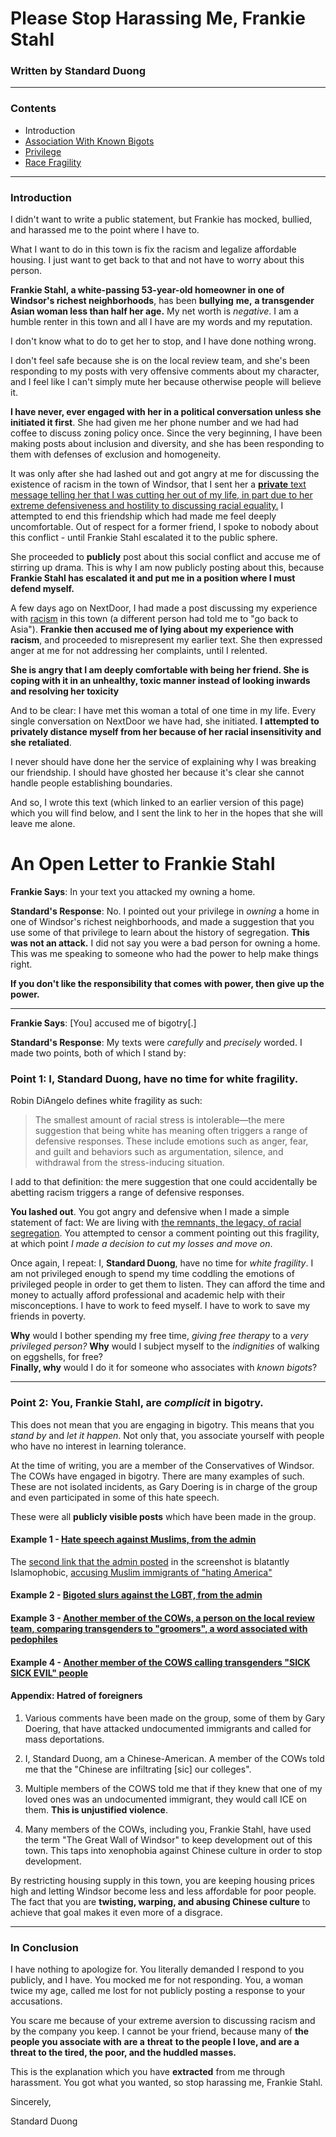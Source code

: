 # Please Stop Harassing Me, Frankie Stahl
### Written by Standard Duong

---

### Contents

- Introduction
- [Association With Known Bigots](#Point-2-You-Frankie-Stahl-are-complicit-in-bigotry)
- [Privilege](#An-Open-Letter-to-Frankie-Stahl)
- [Race Fragility](#Point-1-I-Standard-Duong-have-no-time-for-white-fragility)


---

### Introduction

I didn't want to write a public statement, but Frankie has mocked, bullied, and harassed me to the point where I have to.

What I want to do in this town is fix the racism and legalize affordable housing. I just want to get back to that and not have to worry about this person.

**Frankie Stahl, a white-passing 53-year-old homeowner in one of Windsor's richest neighborhoods**, has been **bullying** **me,** **a transgender Asian woman less than half her age.**  My net worth is *negative*. I am a humble renter in this town and all I have are my words and my reputation.


I don't know what to do to get her to stop, and I have done nothing wrong.

I don't feel safe because she is on the local review team, and she's been responding to my posts with very offensive comments about my character, and I feel like I can't simply mute her because otherwise people will believe it.

**I have never, ever engaged with her in a political conversation unless she initiated it first**. She had given me her phone number and we had had coffee to discuss zoning policy once. Since the very beginning, I have been making posts about inclusion and diversity, and she has been responding to them with defenses of exclusion and homogeneity.

It was only after she had lashed out and got angry at me for discussing the existence of racism in the town of Windsor, that I sent her a [**private** text message telling her that I was cutting her out of my life, in part due to her extreme defensiveness and hostility to discussing racial equality.](https://i.imgur.com/oNGX5vd.jpg) I attempted to end this friendship which had made me feel deeply uncomfortable. Out of respect for a former friend, I spoke to nobody about this conflict - until Frankie Stahl escalated it to the public sphere.

She proceeded to **publicly** post about this social conflict and accuse me of stirring up drama. This is why I am now publicly posting about this, because **Frankie Stahl has escalated it and put me in a position where I must defend myself.**

A few days ago on NextDoor, I had made a post discussing my experience with [racism](https://i.imgur.com/qy01aCn.jpg) in this town (a different person had told me to "go back to Asia"). **Frankie then accused me of lying about my experience with racism**, and proceeded to misrepresent my earlier text. She then expressed anger at me for not addressing her complaints, until I relented. 

**She is angry that I am deeply comfortable with being her friend. She is coping with it in an unhealthy, toxic manner instead of looking inwards and resolving her toxicity**

And to be clear: I have met this woman a total of one time in my life. Every single conversation on NextDoor we have had, she initiated. **I attempted to privately distance myself from her because of her racial insensitivity and she** **retaliated**.

I never should have done her the service of explaining why I was breaking our friendship. I should have ghosted her because it's clear she cannot handle people establishing boundaries.

And so, I wrote this text (which linked to an earlier version of this page) which you will find below, and I sent the link to her in the hopes that she will leave me alone.

# An Open Letter to Frankie Stahl


**Frankie Says**: In your text you attacked my owning a home.

**Standard's Response**: No. I pointed out your privilege in *owning* a home in one of Windsor's richest neighborhoods, and made a suggestion that you use some of that privilege to learn about the history of segregation. **This was not an attack.** I did not say you were a bad person for owning a home.  This was me speaking to someone who had the power to help make things right. 

**If you don't like the responsibility that comes with power, then give up the power.**

------

**Frankie Says**: [You] accused me of bigotry[.]

**Standard's Response**: My texts were *carefully* and *precisely* worded. I made two points, both of which I stand by:

### Point 1: I, Standard Duong, have no time for white fragility.

Robin DiAngelo defines white fragility as such:

>  The smallest amount of racial stress is intolerable—the mere suggestion that being white has meaning often triggers a range of defensive responses. These include emotions such as anger, fear, and guilt and behaviors such as argumentation, silence, and withdrawal from the stress-inducing situation.

I add to that definition: the mere suggestion that one could accidentally be abetting racism triggers a range of defensive responses.

**You lashed out**. You got angry and defensive when I made a simple statement of fact: We are living with [the remnants, the legacy, of racial segregation](https://www.kqed.org/news/11840548/the-racist-history-of-single-family-home-zoning). You attempted to censor a comment pointing out this fragility, at which point *I made a decision to cut my losses and move on*.

Once again, I repeat: I, **Standard Duong**, have no time for *white fragility*. I am not privileged enough to spend my time coddling the emotions of privileged people in order to get them to listen. They can afford the time and money to actually afford professional and academic help with their misconceptions. I have to work to feed myself. I have to work to save my friends in poverty. 

**Why** would I bother spending my free time, *giving free therapy* to a *very privileged person?* 
**Why** would I subject myself to the *indignities* of walking on eggshells, for free?  
**Finally, why**  would I do it for someone who associates with *known bigots*?

---

### Point 2: You, Frankie Stahl, are *complicit* in bigotry.

This does not mean that you are engaging in bigotry. This means that you *stand by* and *let it happen*. Not only that, you associate yourself with people who have no interest in learning tolerance.

At the time of writing, you are a member of the Conservatives of Windsor. The COWs have engaged in bigotry. There are many examples of such. These are not isolated incidents, as Gary Doering is in charge of the group and even participated in some of this hate speech.

These were all **publicly visible posts** which have been made in the group.

#### Example 1 - [Hate speech against Muslims, from the admin](https://i.imgur.com/raNdQDy.jpg)

The [second link that the admin posted](https://thenewstalkers.com/community/discussion/37284/beware-of-liberals-relocating-to-your-city) in the screenshot is blatantly Islamophobic, [accusing Muslim immigrants of "hating America"](https://i.imgur.com/EASJpLO.png)

#### Example 2 - [Bigoted slurs against the LGBT, from the admin](https://i.imgur.com/MDm01U3.png)

#### Example 3 - [Another member of the COWs, a person on the local review team, comparing transgenders to "groomers", a word associated with pedophiles](https://i.imgur.com/JZgVHCo.png)

#### Example 4 - [Another member of the COWS calling transgenders "SICK SICK EVIL" people](https://i.imgur.com/8sy6AMT.png)

#### Appendix: Hatred of foreigners

1. Various comments have been made on the group, some of them by Gary Doering, that have attacked undocumented immigrants and called for mass deportations.

2. I, Standard Duong, am a Chinese-American. A member of the COWs told me that the "Chinese are infiltrating [sic] our colleges".

3. Multiple members of the COWS told me that if they knew that one of my loved ones was an undocumented immigrant, they would call ICE on them. **This is unjustified violence**.

4. Many members of the COWs, including you, Frankie Stahl, have used the term "The Great Wall of Windsor" to keep development out of this town. This taps into xenophobia against Chinese culture in order to stop development.

By restricting housing supply in this town, you are keeping housing prices high and letting Windsor become less and less affordable for poor people. The fact that you are **twisting, warping, and abusing  Chinese culture** to achieve that goal makes it even more of a disgrace.

---

### In Conclusion

I have nothing to apologize for. You literally demanded I respond to you publicly, and I have. You mocked me for not responding. You, a woman twice my age, called me lost for not publicly posting a response to your accusations. 

You scare me because of your extreme aversion to discussing racism and by the company you keep. I cannot be your friend, because many of **the people you associate with** **are a** **threat** **to the people I love, and are a threat to the tired, the poor, and the huddled masses.** 

This is the explanation which you have **extracted** from me through harassment. You got what you wanted, so stop harassing me, Frankie Stahl. 

Sincerely, 

Standard Duong
